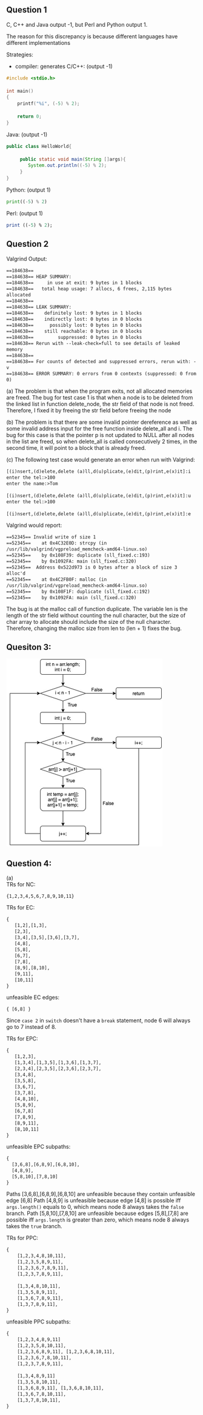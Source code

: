 

## Question 1
C, C++ and Java output -1, but Perl and Python output 1.

The reason for this discrepancy is because different languages have different
implementations

Strategies:
  * compiler: generates
C/C++:  (output -1)
```C
#include <stdio.h>

int main()
{
    printf("%i", (-5) % 2);

    return 0;
}
```
Java:    (output -1)
```Java
public class HelloWorld{

     public static void main(String []args){
        System.out.println((-5) % 2);
     }
}
```
Python:    (output 1)
```Python
print((-5) % 2)
```
Perl:     (output 1)
```Perl
print ((-5) % 2);
```

## Question 2
Valgrind Output:
```
==184638==
==184638== HEAP SUMMARY:
==184638==     in use at exit: 9 bytes in 1 blocks
==184638==   total heap usage: 7 allocs, 6 frees, 2,115 bytes allocated
==184638==
==184638== LEAK SUMMARY:
==184638==    definitely lost: 9 bytes in 1 blocks
==184638==    indirectly lost: 0 bytes in 0 blocks
==184638==      possibly lost: 0 bytes in 0 blocks
==184638==    still reachable: 0 bytes in 0 blocks
==184638==         suppressed: 0 bytes in 0 blocks
==184638== Rerun with --leak-check=full to see details of leaked memory
==184638==
==184638== For counts of detected and suppressed errors, rerun with: -v
==184638== ERROR SUMMARY: 0 errors from 0 contexts (suppressed: 0 from 0)
```
(a) The problem is that when the program exits, not all allocated memories are freed. The bug for test case 1 is that when a node is to be deleted from the linked list in function delete_node, the str field of that node is not freed. Therefore, I fixed it by freeing the str field before freeing the node

(b) The problem is that there are some invalid pointer dereference as well as some invalid address input for the free function inside delete_all and i. The bug for this case is that the pointer p is not updated to NULL after all nodes in the list are freed, so when delete_all is called consecutively 2 times, in the second time, it will point to a block that is already freed.

(c) The following test case would generate an error when run with Valgrind:
```
[(i)nsert,(d)elete,delete (a)ll,d(u)plicate,(e)dit,(p)rint,e(x)it]:i
enter the tel:>100
enter the name:>Tom

[(i)nsert,(d)elete,delete (a)ll,d(u)plicate,(e)dit,(p)rint,e(x)it]:u
enter the tel:>100

[(i)nsert,(d)elete,delete (a)ll,d(u)plicate,(e)dit,(p)rint,e(x)it]:e
```

Valgrind would report:
```
==52345== Invalid write of size 1
==52345==    at 0x4C32E0D: strcpy (in /usr/lib/valgrind/vgpreload_memcheck-amd64-linux.so)
==52345==    by 0x108F39: duplicate (sll_fixed.c:193)
==52345==    by 0x1092FA: main (sll_fixed.c:320)
==52345==  Address 0x522d973 is 0 bytes after a block of size 3 alloc'd
==52345==    at 0x4C2FB0F: malloc (in /usr/lib/valgrind/vgpreload_memcheck-amd64-linux.so)
==52345==    by 0x108F1F: duplicate (sll_fixed.c:192)
==52345==    by 0x1092FA: main (sll_fixed.c:320)
```

The bug is at the malloc call of function duplicate. The variable len is the length of the str field without counting the null character, but the size of char array to allocate should include the size of the null character. Therefore, changing the malloc size from len to (len + 1) fixes the bug.

## Quesiton 3:

![CFG](cfg.jpg)



## Question 4:
(a)  
TRs for NC:
```
{1,2,3,4,5,6,7,8,9,10,11}
```

TRs for EC:
```
{  
   [1,2],[1,3],  
   [2,3],  
   [3,4],[3,5],[3,6],[3,7],  
   [4,8],  
   [5,8],  
   [6,7],  
   [7,8],  
   [8,9],[8,10],  
   [9,11],  
   [10,11]  
}
```

unfeasible EC edges:
```
{ [6,8] }
```
Since `case 2` in `switch` doesn't have a `break` statement, node 6 will always
go to 7 instead of 8.

TRs for EPC:
```
{  
   [1,2,3],  
   [1,3,4],[1,3,5],[1,3,6],[1,3,7],  
   [2,3,4],[2,3,5],[2,3,6],[2,3,7],  
   [3,4,8],  
   [3,5,8],  
   [3,6,7],  
   [3,7,8],  
   [4,8,10],  
   [5,8,9],
   [6,7,8]
   [7,8,9],
   [8,9,11],  
   [8,10,11]  
}
```

unfeasible EPC subpaths:
```
{  
  [3,6,8],[6,8,9],[6,8,10],  
  [4,8,9],  
  [5,8,10],[7,8,10]  
}
```
Paths [3,6,8],[6,8,9],[6,8,10] are unfeasible because they contain unfeasible edge [6,8]
Path [4,8,9] is unfeasible because edge [4,8] is possible iff `args.length()` equals to 0,
which means node 8 always takes the `false` branch.
Path [5,8,10],[7,8,10] are unfeasible because edges [5,8],[7,8] are possible iff `args.length` is
greater than zero, which means node 8 always takes the `true` branch.

TRs for PPC:
```
{  
    [1,2,3,4,8,10,11],  
    [1,2,3,5,8,9,11],  
    [1,2,3,6,7,8,9,11],  
    [1,2,3,7,8,9,11],  

    [1,3,4,8,10,11],  
    [1,3,5,8,9,11],  
    [1,3,6,7,8,9,11],  
    [1,3,7,8,9,11],  
}
```
unfeasible PPC subpaths:
```
{  
    [1,2,3,4,8,9,11]  
    [1,2,3,5,8,10,11],  
    [1,2,3,6,8,9,11], [1,2,3,6,8,10,11],  
    [1,2,3,6,7,8,10,11],  
    [1,2,3,7,8,9,11],  

    [1,3,4,8,9,11]  
    [1,3,5,8,10,11],  
    [1,3,6,8,9,11], [1,3,6,8,10,11],  
    [1,3,6,7,8,10,11],  
    [1,3,7,8,10,11],  
}
```
